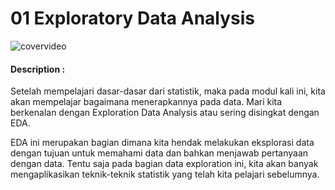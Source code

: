 # 01 Exploratory Data Analysis

![covervideo](http://bit.ly/makeaicovervideo)

#### **Description :**
Setelah mempelajari dasar-dasar dari statistik, maka pada modul kali ini, kita akan mempelajar bagaimana menerapkannya pada data. Mari kita berkenalan dengan Exploration Data Analysis atau sering disingkat dengan EDA.

EDA ini merupakan bagian dimana kita hendak melakukan eksplorasi data dengan tujuan untuk memahami data dan bahkan menjawab pertanyaan dengan data. Tentu saja pada bagian data exploration ini, kita akan banyak mengaplikasikan teknik-teknik statistik yang telah kita pelajari sebelumnya.